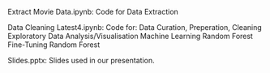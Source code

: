 Extract Movie Data.ipynb:
Code for Data Extraction

Data Cleaning Latest4.ipynb:
Code for:
Data Curation, Preperation, Cleaning
Exploratory Data Analysis/Visualisation
Machine Learning
Random Forest
Fine-Tuning Random Forest

Slides.pptx:
Slides used in our presentation.
